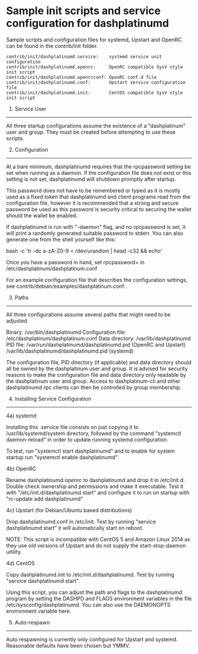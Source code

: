 Sample init scripts and service configuration for dashplatinumd
==========================================================

Sample scripts and configuration files for systemd, Upstart and OpenRC
can be found in the contrib/init folder.

    contrib/init/dashplatinumd.service:    systemd service unit configuration
    contrib/init/dashplatinumd.openrc:     OpenRC compatible SysV style init script
    contrib/init/dashplatinumd.openrcconf: OpenRC conf.d file
    contrib/init/dashplatinumd.conf:       Upstart service configuration file
    contrib/init/dashplatinumd.init:       CentOS compatible SysV style init script

1. Service User
---------------------------------

All three startup configurations assume the existence of a "dashplatinum" user
and group.  They must be created before attempting to use these scripts.

2. Configuration
---------------------------------

At a bare minimum, dashplatinumd requires that the rpcpassword setting be set
when running as a daemon.  If the configuration file does not exist or this
setting is not set, dashplatinumd will shutdown promptly after startup.

This password does not have to be remembered or typed as it is mostly used
as a fixed token that dashplatinumd and client programs read from the configuration
file, however it is recommended that a strong and secure password be used
as this password is security critical to securing the wallet should the
wallet be enabled.

If dashplatinumd is run with "-daemon" flag, and no rpcpassword is set, it will
print a randomly generated suitable password to stderr.  You can also
generate one from the shell yourself like this:

bash -c 'tr -dc a-zA-Z0-9 < /dev/urandom | head -c32 && echo'

Once you have a password in hand, set rpcpassword= in /etc/dashplatinum/dashplatinum.conf

For an example configuration file that describes the configuration settings,
see contrib/debian/examples/dashplatinum.conf.

3. Paths
---------------------------------

All three configurations assume several paths that might need to be adjusted.

Binary:              /usr/bin/dashplatinumd
Configuration file:  /etc/dashplatinum/dashplatinum.conf
Data directory:      /var/lib/dashplatinumd
PID file:            /var/run/dashplatinumd/dashplatinumd.pid (OpenRC and Upstart)
                     /var/lib/dashplatinumd/dashplatinumd.pid (systemd)

The configuration file, PID directory (if applicable) and data directory
should all be owned by the dashplatinum user and group.  It is advised for security
reasons to make the configuration file and data directory only readable by the
dashplatinum user and group.  Access to dashplatinum-cli and other dashplatinumd rpc clients
can then be controlled by group membership.

4. Installing Service Configuration
-----------------------------------

4a) systemd

Installing this .service file consists on just copying it to
/usr/lib/systemd/system directory, followed by the command
"systemctl daemon-reload" in order to update running systemd configuration.

To test, run "systemctl start dashplatinumd" and to enable for system startup run
"systemctl enable dashplatinumd"

4b) OpenRC

Rename dashplatinumd.openrc to dashplatinumd and drop it in /etc/init.d.  Double
check ownership and permissions and make it executable.  Test it with
"/etc/init.d/dashplatinumd start" and configure it to run on startup with
"rc-update add dashplatinumd"

4c) Upstart (for Debian/Ubuntu based distributions)

Drop dashplatinumd.conf in /etc/init.  Test by running "service dashplatinumd start"
it will automatically start on reboot.

NOTE: This script is incompatible with CentOS 5 and Amazon Linux 2014 as they
use old versions of Upstart and do not supply the start-stop-daemon uitility.

4d) CentOS

Copy dashplatinumd.init to /etc/init.d/dashplatinumd. Test by running "service dashplatinumd start".

Using this script, you can adjust the path and flags to the dashplatinumd program by
setting the DASHPD and FLAGS environment variables in the file
/etc/sysconfig/dashplatinumd. You can also use the DAEMONOPTS environment variable here.

5. Auto-respawn
-----------------------------------

Auto respawning is currently only configured for Upstart and systemd.
Reasonable defaults have been chosen but YMMV.
